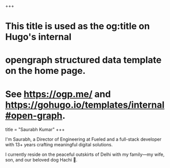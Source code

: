 +++
# This title is used as the og:title on Hugo's internal
# opengraph structured data template on the home page.
# See https://ogp.me/ and https://gohugo.io/templates/internal#open-graph.
title = "Saurabh Kumar"
+++

I'm Saurabh, a Director of Engineering at Fueled and a full-stack developer with 13+ years crafting meaningful digital solutions.

I currently reside on the peaceful outskirts of Delhi with my family—my wife, son, and our beloved dog Hachi 🐶.
